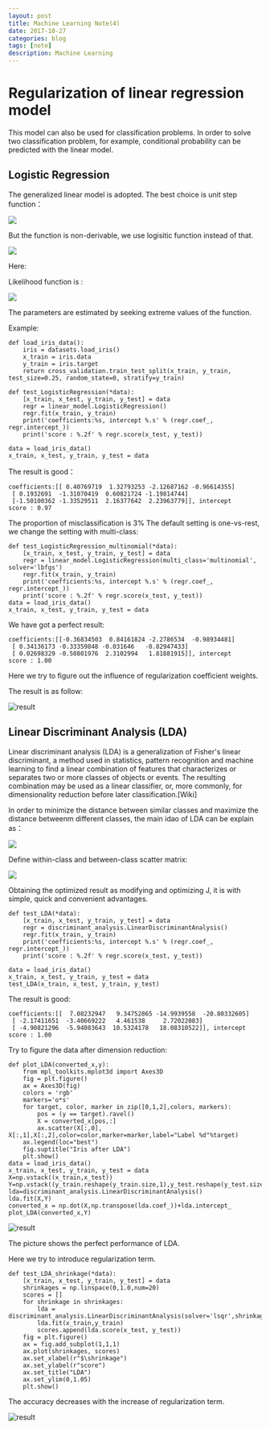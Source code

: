 ```yaml
---
layout: post
title: Machine Learning Note(4)
date: 2017-10-27
categories: blog
tags: [note]
description: Machine Learning
---
```


# Regularization of linear regression model

 This model can also be used for classification problems. In order to solve two classification problem, for example, conditional probability can be predicted with the linear model.

## Logistic Regression 

The generalized linear model is adopted. The best choice is unit step function：

<img src="http://chart.googleapis.com/chart?cht=tx&chl= http://www.forkosh.com/mathtex.cgi? P(y=1/\overrightarrow{x})=\left\{\begin{matrix}
0, &z<0  & \\ 
0.5, &z=0  &,z=\overrightarrow{w}\cdot \overrightarrow{x}+b \\ 
1, &z>0  & 
\end{matrix}\right." style="border:none;">


But the function is non-derivable, we use logisitic function instead of that.

<img src="http://chart.googleapis.com/chart?cht=tx&chl= p(y=1/\overrightarrow{x})=\frac{1}{1-e^{-z}},z=\overrightarrow{w}\cdot \overrightarrow{x}+b" style="border:none;">

Here:

<script type="text/javascript" src="http://cdn.mathjax.org/mathjax/latest/MathJax.js?config=default">
	$$p(y=1/\overrightarrow{\widetilde{x}})=\pi (\overrightarrow{\widetilde{x}})$$
</script>

Likelihood function is :

<img src="http://chart.googleapis.com/chart?cht=tx&chl= L(\overrightarrow{\widetilde{w}})=\sum_{i=1}^{N}[y_{i}log\frac{\pi (\overrightarrow{\widetilde{x_{i}}})}{1-\pi (\overrightarrow{\widetilde{x_{i}}})}+log(1-\pi (\overrightarrow{\widetilde{x_{i}}}))]=\sum_{i=1}^{N}[y_{i}(\overrightarrow{\widetilde{w}}\cdot \overrightarrow{\widetilde{x_{i}}})-log(1+exp(\overrightarrow{\widetilde{w}}\cdot \overrightarrow{\widetilde{x_{i}}})]" style="border:none;">

 The parameters are estimated by seeking extreme values of the function.

 Example:

```
def load_iris_data():
    iris = datasets.load_iris()
    x_train = iris.data
    y_train = iris.target
    return cross_validation.train_test_split(x_train, y_train, test_size=0.25, random_state=0, stratify=y_train)

def test_LogisticRegression(*data):
    [x_train, x_test, y_train, y_test] = data
    regr = linear_model.LogisticRegression()
    regr.fit(x_train, y_train)
    print('coefficients:%s, intercept %.s' % (regr.coef_, regr.intercept_))
    print('score : %.2f' % regr.score(x_test, y_test))

data = load_iris_data()
x_train, x_test, y_train, y_test = data
```

The result is good：

```
coefficients:[[ 0.40769719  1.32793253 -2.12687162 -0.96614355]
 [ 0.1932691  -1.31070419  0.60821724 -1.19814744]
 [-1.50100362 -1.33529511  2.16377642  2.23963779]], intercept 
score : 0.97
```

 The proportion of misclassification is 3% 
 The default setting is one-vs-rest, we change the setting with multi-class:

```
def test_LogisticRegression_multinomial(*data):
    [x_train, x_test, y_train, y_test] = data
    regr = linear_model.LogisticRegression(multi_class='multinomial', solver='lbfgs')
    regr.fit(x_train, y_train)
    print('coefficients:%s, intercept %.s' % (regr.coef_, regr.intercept_))
    print('score : %.2f' % regr.score(x_test, y_test))
data = load_iris_data()
x_train, x_test, y_train, y_test = data
```

We have got a perfect result:

```
coefficients:[[-0.36834503  0.84161824 -2.2786534  -0.98934481]
 [ 0.34136173 -0.33359848 -0.031646   -0.82947433]
 [ 0.02698329 -0.50801976  2.3102994   1.81881915]], intercept 
score : 1.00
```

Here we try to figure out the influence of regularization coefficient weights.

The result is as follow:

![result](http://oybqmhgid.bkt.clouddn.com/Figure_4.png)
 

## Linear Discriminant Analysis (LDA)

Linear discriminant analysis (LDA) is a generalization of Fisher's linear discriminant, a method used in statistics, pattern recognition and machine learning to find a linear combination of features that characterizes or separates two or more classes of objects or events. The resulting combination may be used as a linear classifier, or, more commonly, for dimensionality reduction before later classification.[Wiki]

In order to minimize the distance between similar classes and maximize the distance betweenm different classes, the main idao of LDA can be explain as：

<img src="http://chart.googleapis.com/chart?cht=tx&chl= J=\frac{\left \| \overrightarrow{w}^{T}\overrightarrow{\mu _{0}}-\overrightarrow{w}^{T}\overrightarrow{\mu _{1}} \right \|_{2}^{2}}{\overrightarrow{w}^{T}\sum _{0}\overrightarrow{w}+\overrightarrow{w}^{T}\sum _{1}\overrightarrow{w}}" style="border:none;">

Define within-class and between-class scatter matrix:

<img src="http://chart.googleapis.com/chart?cht=tx&chl= J=\frac{\overrightarrow{w}^{T}S_{b}\overrightarrow{w}}{\overrightarrow{w}^{T}S_{w}\overrightarrow{w}}" style="border:none;">


Obtaining the optimized result as modifying and optimizing J, it is with simple, quick and convenient advantages.

```
def test_LDA(*data):
    [x_train, x_test, y_train, y_test] = data
    regr = discriminant_analysis.LinearDiscriminantAnalysis()
    regr.fit(x_train, y_train)
    print('coefficients:%s, intercept %.s' % (regr.coef_, regr.intercept_))
    print('score : %.2f' % regr.score(x_test, y_test))

data = load_iris_data()
x_train, x_test, y_train, y_test = data
test_LDA(x_train, x_test, y_train, y_test)
``` 

The result is good:

```
coefficients:[[  7.08232947   9.34752865 -14.9939558  -20.80332605]
 [ -2.17411651  -3.40669222   4.461538     2.72022083]
 [ -4.90821296  -5.94083643  10.5324178   18.08310522]], intercept 
score : 1.00
```

Try to figure the data after dimension reduction:

```
def plot_LDA(converted_x,y):
    from mpl_toolkits.mplot3d import Axes3D
    fig = plt.figure()
    ax = Axes3D(fig)
    colors = 'rgb'
    markers='o*s'
    for target, color, marker in zip([0,1,2],colors, markers):
        pos = (y == target).ravel()
        X = converted_x[pos,:]
        ax.scatter(X[:,0], X[:,1],X[:,2],color=color,marker=marker,label="Label %d"%target)
    ax.legend(loc="best")
    fig.suptitle("Iris after LDA")
    plt.show()
data = load_iris_data()
x_train, x_test, y_train, y_test = data
X=np.vstack((x_train,x_test))
Y=np.vstack((y_train.reshape(y_train.size,1),y_test.reshape(y_test.size,1)))
lda=discriminant_analysis.LinearDiscriminantAnalysis()
lda.fit(X,Y)
converted_x = np.dot(X,np.transpose(lda.coef_))+lda.intercept_
plot_LDA(converted_x,Y)

```

![result](http://oybqmhgid.bkt.clouddn.com/Figure_5.png)

The picture shows the perfect performance of LDA.

Here we try to introduce regularization term.

```
def test_LDA_shrinkage(*data):
    [x_train, x_test, y_train, y_test] = data
    shrinkages = np.linspace(0,1.0,num=20)
    scores = []
    for shrinkage in shrinkages:
        lda = discriminant_analysis.LinearDiscriminantAnalysis(solver='lsqr',shrinkage=shrinkage)
        lda.fit(x_train,y_train)
        scores.append(lda.score(x_test, y_test))
    fig = plt.figure()
    ax = fig.add_subplot(1,1,1)
    ax.plot(shrinkages, scores)
    ax.set_xlabel(r"$\shrinkage")
    ax.set_ylabel(r"score")
    ax.set_title("LDA")
    ax.set_ylim(0,1.05)
    plt.show()

```

 The accuracy decreases with the increase of regularization term.

![result](http://oybqmhgid.bkt.clouddn.com/Figure_6.png)

